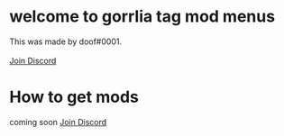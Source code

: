 # welcome to gorrlia tag mod menus
This was made by doof#0001.
<br/>
<br/>
[Join Discord](dicord.gg/eTddwPNm5m)


# How to get mods

coming soon 
[Join Discord](dicord.gg/eTddwPNm5m) 